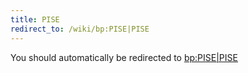 ```yaml
---
title: PISE
redirect_to: /wiki/bp:PISE|PISE
---
```


You should automatically be redirected to [bp:PISE|PISE](/wiki/bp:PISE|PISE)
